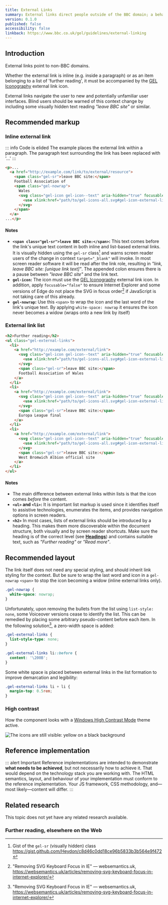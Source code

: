 ```yaml
---
title: External Links
summary: External links direct people outside of the BBC domain; a behaviour that must be indicated to all users
version: 0.1.0
published: false
accessibility: false
linkback: https://www.bbc.co.uk/gel/guidelines/external-linking
---
```


## Introduction

External links point to non-BBC domains. 

Whether the external link is inline (e.g. inside a paragraph) or as an item belonging to a list of 'further reading', it must be accompanied by the [GEL Iconography](https://www.bbc.co.uk/gel/guidelines/iconography) external link icon.

External links navigate the user to new and potentially unfamiliar user interfaces. Blind users should be warned of this context change by including some visually hidden text reading _"leave BBC site"_ or similar.

## Recommended markup

### Inline external link

::: info Code is elided
The example places the external link within a paragraph. The paragraph text surrounding the link has been replaced with '...'
:::

```html
<p>...
  <a href="http://example.com/link/to/external/resource">
    <span class="gel-sr">leave BBC site:</span>
    Football Association of 
    <span class="gel-nowrap">
      Wales
      <svg class="gel-icon gel-icon--text" aria-hidden="true" focusable="false">
        <use xlink:href="path/to/gel-icons-all.svg#gel-icon-external-link" style="undefined"></use>
      </svg>
    </span>
  </a>
...</p>
```

#### Notes

* **`<span class="gel-sr">leave BBC site:</span>`:** This text comes before the link's unique text content in both inline and list-based external links. It is visually hidden using the `gel-sr` class[^1] and warns screen reader users of the change in context `target="_blank"` will invoke. In most screen reader software it will be read after the link role, resulting in _"link, leave BBC site: [unique link text]"_. The appended colon ensures there is a pause between _"leave BBC site"_ and the link text.
* **`gel-icon`:** The icon must use the [GEL Iconography](https://www.bbc.co.uk/gel/guidelines/iconography) external link icon. In addition, apply `focusable="false"` to ensure Internet Explorer and some versions of Edge do not place the SVG in focus order[^2] if JavaScript is not taking care of this already.
* **`gel-nowrap`:** Use this `<span>` to wrap the icon and the last word of the link's unique text. By applying `white-space: nowrap` it ensures the icon never becomes a widow (wraps onto a new link by itself)

### External link list

```html
<h2>Further reading</h2>
<ul class="gel-external-links">
  <li>
    <a href="http://example.com/external/link">
      <svg class="gel-icon gel-icon--text" aria-hidden="true" focusable="false">
        <use xlink:href="path/to/gel-icons-all.svg#gel-icon-external-link" style="undefined"></use>
      </svg>
      <span class="gel-sr">leave BBC site:</span>
      Football Association of Wales
    </a>
  </li>
  <li>
    <a href="http://example.com/external/link">
      <svg class="gel-icon gel-icon--text" aria-hidden="true" focusable="false">
        <use xlink:href="path/to/gel-icons-all.svg#gel-icon-external-link" style="undefined"></use>
      </svg>
      <span class="gel-sr">leave BBC site:</span>
      Europa League final
    </a>
  </li>
  <li>
    <a href="http://example.com/external/link">
      <svg class="gel-icon gel-icon--text" aria-hidden="true" focusable="false">
        <use xlink:href="path/to/gel-icons-all.svg#gel-icon-external-link" style="undefined"></use>
      </svg>
      <span class="gel-sr">leave BBC site:</span>
      West Bromwich Albion official site
    </a>
  </li>
</ul>
```

#### Notes

* The main difference between external links within lists is that the icon comes _before_ the content. 
* **`<ul>` and `<li>`:** It is important list markup is used since it identifies itself to assistive technologies, enumerates the items, and provides navigation options in screen readers. 
* **`<h2>`** In most cases, lists of external links should be introduced by a heading. This makes them more discoverable within the document structure, both visually and by screen reader shortcuts. Make sure the heading is of the correct level (see [**Headings**](../Headings)) and contains suitable text, such as _"Further reading"_ or _"Read more"_.

## Recommended layout

The link itself does not need any special styling, and should inherit link styling for the context. But be sure to wrap the last word and icon in a `gel-nowrap` `<span>` to stop the icon becoming a widow (inline external links only).

```css
.gel-nowrap {
  white-space: nowrap;
}
```

Unfortunately, upon removing the bullets from the list using `list-style: none`, some Voiceover versions cease to identify the list. This can be remedied by placing some arbitrary pseudo-content before each item. In the following solution[^2], a zero-width space is added:

```css
.gel-external-links {
  list-style-type: none;
}

.gel-external-links li::before {
  content: '\200B';
}
```

Some white space is placed between external links in the list formation to improve demarcation and legibility:

```css
.gel-external-links li + li {
  margin-top: 0.5rem;
}
```

### High contrast

How the component looks with a [Windows High Contrast Mode](https://support.microsoft.com/en-gb/help/13862/windows-use-high-contrast-mode) theme active.

![The icons are still visible: yellow on a black background]({{site.basedir}}static/images/hcm_external_links.png)

## Reference implementation

::: alert Important
Reference implementations are intended to demonstrate **what needs to be achieved**, but not necessarily how to achieve it. That would depend on the technology stack you are working with. The HTML semantics, layout, and behaviour of your implementation must conform to the reference implementation. Your JS framework, CSS methodology, and—most likely—content will differ.
:::

<include src="components/demos/external-links.html">

<cta label="Open in new window" href="../demos/external-links/">


## Related research

This topic does not yet have any related research available.

### Further reading, elsewhere on the Web

[^1]: Gist of the `gel-sr` (visually hidden) class <https://gist.github.com/Heydon/c8d46c0dd18ce96b5833b3b564e9f472> 
[^2]: "Removing SVG Keyboard Focus in IE" — websemantics.uk, <https://websemantics.uk/articles/removing-svg-keyboard-focus-in-internet-explorer/>
[^3]: "VoiceOver and list-style-type: none" — unfetteredthoughts.net, <https://unfetteredthoughts.net/2017/09/26/voiceover-and-list-style-type-none/>
